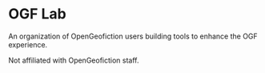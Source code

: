 # OGF Lab
An organization of OpenGeofiction users building tools to enhance the OGF experience.


Not affiliated with OpenGeofiction staff.

